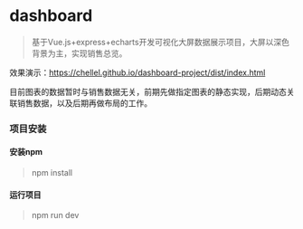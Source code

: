 # dashboard

> 基于Vue.js+express+echarts开发可视化大屏数据展示项目，大屏以深色背景为主，实现销售总览。

效果演示：https://chellel.github.io/dashboard-project/dist/index.html

目前图表的数据暂时与销售数据无关，前期先做指定图表的静态实现，后期动态关联销售数据，以及后期再做布局的工作。

### 项目安装

#### 安装npm

> npm install

#### 运行项目

> npm run dev

